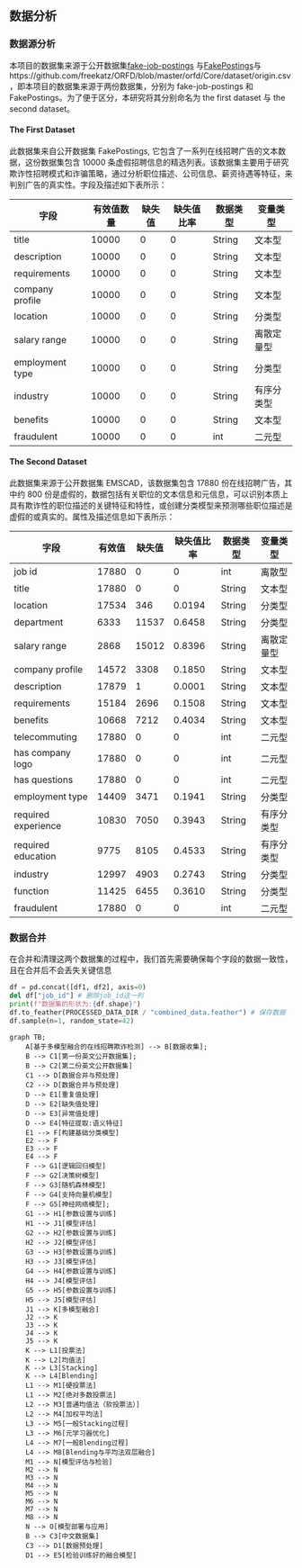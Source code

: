 ## 数据分析

### 数据源分析

本项目的数据集来源于公开数据集[fake-job-postings](https://www.kaggle.com/datasets/shivamb/real-or-fake-fake-jobposting-prediction) 与[FakePostings](https://www.kaggle.com/datasets/srisaisuhassanisetty/fake-job-postings)与https://github.com/freekatz/ORFD/blob/master/orfd/Core/dataset/origin.csv ，即本项目的数据集来源于两份数据集，分别为 fake-job-postings 和 FakePostings。为了便于区分，本研究将其分别命名为 the first dataset 与 the second dataset。

#### The First Dataset

此数据集来自公开数据集 FakePostings, 它包含了一系列在线招聘广告的文本数据，这份数据集包含 10000 条虚假招聘信息的精选列表。该数据集主要用于研究欺诈性招聘模式和诈骗策略，通过分析职位描述、公司信息、薪资待遇等特征，来判别广告的真实性。字段及描述如下表所示：

| 字段            | 有效值数量 | 缺失值 | 缺失值比率 | 数据类型 | 变量类型   |
| --------------- | ---------- | ------ | ---------- | -------- | ---------- |
| title           | 10000      | 0      | 0          | String   | 文本型     |
| description     | 10000      | 0      | 0          | String   | 文本型     |
| requirements    | 10000      | 0      | 0          | String   | 文本型     |
| company profile | 10000      | 0      | 0          | String   | 文本型     |
| location        | 10000      | 0      | 0          | String   | 分类型     |
| salary range    | 10000      | 0      | 0          | String   | 离散定量型 |
| employment type | 10000      | 0      | 0          | String   | 分类型     |
| industry        | 10000      | 0      | 0          | String   | 有序分类型 |
| benefits        | 10000      | 0      | 0          | String   | 文本型     |
| fraudulent      | 10000      | 0      | 0          | int      | 二元型     |

#### The Second Dataset

此数据集来源于公开数据集 EMSCAD，该数据集包含 17880 份在线招聘广告，其中约 800 份是虚假的，数据包括有关职位的文本信息和元信息，可以识别本质上具有欺诈性的职位描述的关键特征和特性，或创建分类模型来预测哪些职位描述是虚假的或真实的。属性及描述信息如下表所示：

| 字段                | 有效值 | 缺失值 | 缺失值比率 | 数据类型 | 变量类型   |
| ------------------- | ------ | ------ | ---------- | -------- | ---------- |
| job id              | 17880  | 0      | 0          | int      | 离散型     |
| title               | 17880  | 0      | 0          | String   | 文本型     |
| location            | 17534  | 346    | 0.0194     | String   | 分类型     |
| department          | 6333   | 11537  | 0.6458     | String   | 分类型     |
| salary range        | 2868   | 15012  | 0.8396     | String   | 离散定量型 |
| company profile     | 14572  | 3308   | 0.1850     | String   | 文本型     |
| description         | 17879  | 1      | 0.0001     | String   | 文本型     |
| requirements        | 15184  | 2696   | 0.1508     | String   | 文本型     |
| benefits            | 10668  | 7212   | 0.4034     | String   | 文本型     |
| telecommuting       | 17880  | 0      | 0          | int      | 二元型     |
| has company logo    | 17880  | 0      | 0          | int      | 二元型     |
| has questions       | 17880  | 0      | 0          | int      | 二元型     |
| employment type     | 14409  | 3471   | 0.1941     | String   | 分类型     |
| required experience | 10830  | 7050   | 0.3943     | String   | 有序分类型 |
| required education  | 9775   | 8105   | 0.4533     | String   | 有序分类型 |
| industry            | 12997  | 4903   | 0.2743     | String   | 分类型     |
| function            | 11425  | 6455   | 0.3610     | String   | 分类型     |
| fraudulent          | 17880  | 0      | 0          | int      | 二元型     |

### 数据合并

在合并和清理这两个数据集的过程中，我们首先需要确保每个字段的数据一致性，且在合并后不会丢失关键信息

```python
df = pd.concat([df1, df2], axis=0)
del df["job_id"] # 删除job_id这一列
print(f"数据集的形状为:{df.shape}")
df.to_feather(PROCESSED_DATA_DIR / "combined_data.feather") # 保存数据
df.sample(n=1, random_state=42)
```

```mermaid
graph TB;
    A[基于多模型融合的在线招聘欺诈检测] --> B[数据收集];
    B --> C1[第一份英文公开数据集];
    B --> C2[第二份英文公开数据集]
    C1 --> D[数据合并与预处理]
    C2 --> D[数据合并与预处理]
    D --> E1[重复值处理]
    D --> E2[缺失值处理]
    D --> E3[异常值处理]
    D --> E4[特征提取:语义特征]
    E1 --> F[构建基础分类模型]
    E2 --> F
    E3 --> F
    E4 --> F
    F --> G1[逻辑回归模型]
    F --> G2[决策树模型]
    F --> G3[随机森林模型]
    F --> G4[支持向量机模型]
    F --> G5[神经网络模型];
    G1 --> H1[参数设置与训练]
    H1 --> J1[模型评估]
    G2 --> H2[参数设置与训练]
    H2 --> J2[模型评估]
    G3 --> H3[参数设置与训练]
    H3 --> J3[模型评估]
    G4 --> H4[参数设置与训练]
    H4 --> J4[模型评估]
    G5 --> H5[参数设置与训练]
    H5 --> J5[模型评估]
    J1 --> K[多模型融合]
    J2 --> K
    J3 --> K
    J4 --> K
    J5 --> K
    K --> L1[投票法]
    K --> L2[均值法]
    K --> L3[Stacking]
    K --> L4[Blending]
    L1 --> M1[硬投票法]
    L1 --> M2[绝对多数投票法]
    L2 --> M3[普通均值法（软投票法）]
    L2 --> M4[加权平均法]
    L3 --> M5[一般Stacking过程]
    L3 --> M6[元学习器优化]
    L4 --> M7[一般Blending过程]
    L4 --> M8[Blending与平均法双层融合]
    M1 --> N[模型评估与检验]
    M2 --> N
    M3 --> N
    M4 --> N
    M5 --> N
    M6 --> N
    M7 --> N
    M8 --> N
    N --> O[模型部署与应用]
    B --> C3[中文数据集]
    C3 --> D1[数据预处理]
    D1 --> E5[检验训练好的融合模型]
```
